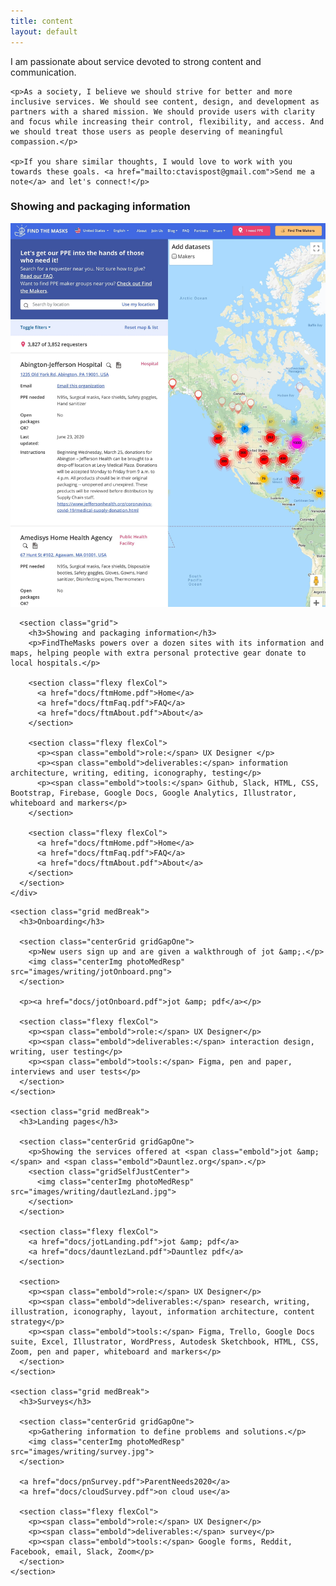 ```yaml
---
title: content
layout: default
---
```

<article class="aboutContainer contMaxwidth centerGrid">
  <article>
    <p>I am passionate about service devoted to strong content and communication.</p>

    <p>As a society, I believe we should strive for better and more inclusive services. We should see content, design, and development as partners with a shared mission. We should provide users with clarity and focus while increasing their control, flexibility, and access. And we should treat those users as people deserving of meaningful compassion.</p>

    <p>If you share similar thoughts, I would love to work with you towards these goals. <a href="mailto:ctavispost@gmail.com">Send me a note</a> and let's connect!</p>
  </article>

  <article class="medBreak">
    <h3>Showing and packaging information</h3>
    <div class="">
      <section class="centerGrid gridGapOne">
        <img class="centerImg photoMedResp" src="images/writing/ftmHome.jpg">
      </section>

      <section class="grid">
        <h3>Showing and packaging information</h3>
        <p>FindTheMasks powers over a dozen sites with its information and maps, helping people with extra personal protective gear donate to local hospitals.</p>

        <section class="flexy flexCol">
          <a href="docs/ftmHome.pdf">Home</a>
          <a href="docs/ftmFaq.pdf">FAQ</a>
          <a href="docs/ftmAbout.pdf">About</a>
        </section>

        <section class="flexy flexCol">
          <p><span class="embold">role:</span> UX Designer </p>
          <p><span class="embold">deliverables:</span> information architecture, writing, editing, iconography, testing</p>
          <p><span class="embold">tools:</span> Github, Slack, HTML, CSS, Bootstrap, Firebase, Google Docs, Google Analytics, Illustrator, whiteboard and markers</p>
        </section>

        <section class="flexy flexCol">
          <a href="docs/ftmHome.pdf">Home</a>
          <a href="docs/ftmFaq.pdf">FAQ</a>
          <a href="docs/ftmAbout.pdf">About</a>
        </section>
      </section>
    </div>
  </article>

    <section class="grid medBreak">
      <h3>Onboarding</h3>

      <section class="centerGrid gridGapOne">
        <p>New users sign up and are given a walkthrough of jot &amp;.</p>
        <img class="centerImg photoMedResp" src="images/writing/jotOnboard.png">
      </section>

      <p><a href="docs/jotOnboard.pdf">jot &amp; pdf</a></p>

      <section class="flexy flexCol">
        <p><span class="embold">role:</span> UX Designer</p>
        <p><span class="embold">deliverables:</span> interaction design, writing, user testing</p>
        <p><span class="embold">tools:</span> Figma, pen and paper, interviews and user tests</p>
      </section>
    </section>

    <section class="grid medBreak">
      <h3>Landing pages</h3>

      <section class="centerGrid gridGapOne">
        <p>Showing the services offered at <span class="embold">jot &amp;</span> and <span class="embold">Dauntlez.org</span>.</p>
        <section class="gridSelfJustCenter">
          <img class="centerImg photoMedResp" src="images/writing/dautlezLand.jpg">
        </section>
      </section>

      <section class="flexy flexCol">
        <a href="docs/jotLanding.pdf">jot &amp; pdf</a>
        <a href="docs/dauntlezLand.pdf">Dauntlez pdf</a>
      </section>

      <section>
        <p><span class="embold">role:</span> UX Designer</p>
        <p><span class="embold">deliverables:</span> research, writing, illustration, iconography, layout, information architecture, content strategy</p>
        <p><span class="embold">tools:</span> Figma, Trello, Google Docs suite, Excel, Illustrator, WordPress, Autodesk Sketchbook, HTML, CSS, Zoom, pen and paper, whiteboard and markers</p>
      </section>
    </section>

    <section class="grid medBreak">
      <h3>Surveys</h3>

      <section class="centerGrid gridGapOne">
        <p>Gathering information to define problems and solutions.</p>
        <img class="centerImg photoMedResp" src="images/writing/survey.jpg">
      </section>

      <a href="docs/pnSurvey.pdf">ParentNeeds2020</a>
      <a href="docs/cloudSurvey.pdf">on cloud use</a>

      <section class="flexy flexCol">
        <p><span class="embold">role:</span> UX Designer</p>
        <p><span class="embold">deliverables:</span> survey</p>
        <p><span class="embold">tools:</span> Google forms, Reddit, Facebook, email, Slack, Zoom</p>
      </section>
    </section>

<!--
  <section class="centerGrid medBreak">
    <h3>Reports and analysis</h3>
    <section class="grid gridGapOne">
      <p>Reccommendations based upon evidence.</p>
      <img class="centerImg photoMedResp" src="images/writing/">
      <a href="docs/"></a>
      <a href="docs/"></a>
      <a href="docs/"></a>
    </section>

    <section  class="flexy flexCol">
      <p><span class="embold">role:</span> UX Designer</p>
      <p><span class="embold">deliverables:</span> </p>
      <p><span class="embold">tools:</span> </p>
    </section>
    </section>
-->
  </article>
</article>
